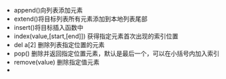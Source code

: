 - append()向列表添加元素
- extend()将目标列表所有元素添加到本地列表尾部
- insert()将目标插入函数中
- index(value,[start,[end]]) 获得指定元素首次出现的索引位置
- del a[2] 删除列表指定位置的元素
- pop() 删除并返回指定位置元素，默认是最后一个，可以在小括号内加入索引
- remove(value) 删除指定值元素
- 
<!--stackedit_data:
eyJoaXN0b3J5IjpbLTI0ODk2MDYyMSwtMTkxNTk1MTQzOSwxNT
QzMjQzMDI2XX0=
-->